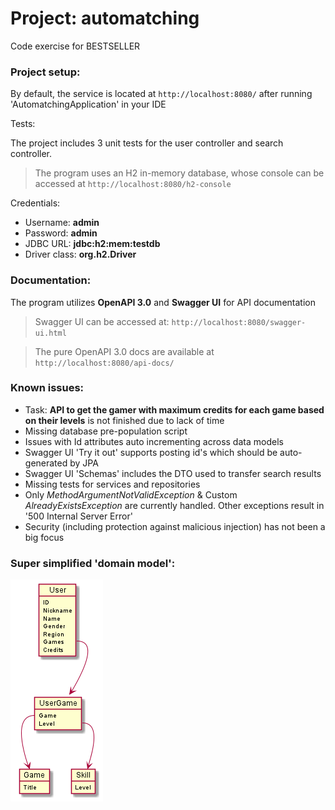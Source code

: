 # Project: automatching
Code exercise for BESTSELLER

### Project setup:
By default, the service is located at `http://localhost:8080/` after running 'AutomatchingApplication' in your IDE

Tests:

The project includes 3 unit tests for the user controller and search controller.

> The program uses an H2 in-memory database, whose console can be accessed at `http://localhost:8080/h2-console`

Credentials:
- Username: **admin**
- Password: **admin**
- JDBC URL: **jdbc:h2:mem:testdb**
- Driver class: **org.h2.Driver**

### Documentation:
The program utilizes **OpenAPI 3.0** and **Swagger UI** for API documentation

> Swagger UI can be accessed at: `http://localhost:8080/swagger-ui.html`

> The pure OpenAPI 3.0 docs are available at `http://localhost:8080/api-docs/`

### Known issues:
- Task: **API to get the gamer with maximum credits for each game based on their levels** is not finished due to lack of time
- Missing database pre-population script
- Issues with Id attributes auto incrementing across data models
- Swagger UI 'Try it out' supports posting id's which should be auto-generated by JPA
- Swagger UI 'Schemas' includes the DTO used to transfer search results
- Missing tests for services and repositories
- Only *MethodArgumentNotValidException* & Custom *AlreadyExistsException* are currently handled. Other exceptions result in '500 Internal Server Error'
- Security (including protection against malicious injection) has not been a big focus


### Super simplified 'domain model':
![Domain Model](Diagrams/Domain_Model.png)
